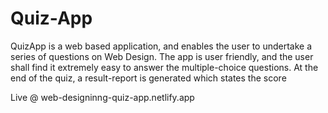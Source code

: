 # Quiz-App
QuizApp is a web based application, and enables the user to undertake a series of questions on Web Design. The app is user friendly, and the user shall find it extremely easy to answer the multiple-choice questions. At the end of the quiz, a result-report is generated which states the score

Live @
web-designinng-quiz-app.netlify.app
